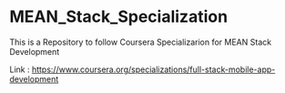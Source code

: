 # MEAN_Stack_Specialization
This is a Repository to follow Coursera Specializarion for MEAN Stack Development

Link : https://www.coursera.org/specializations/full-stack-mobile-app-development
